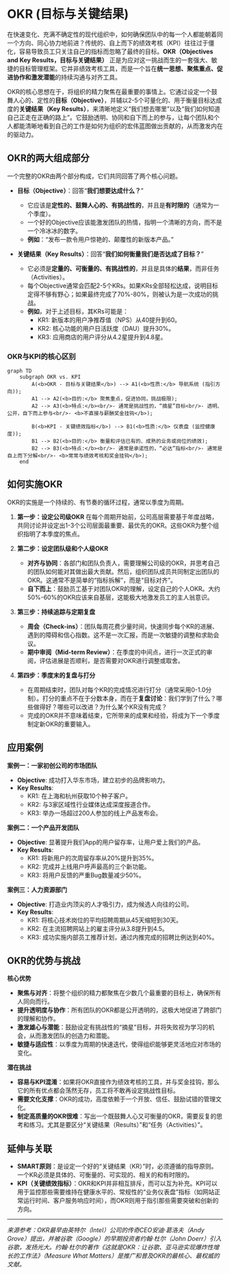# OKR (目标与关键结果)

在快速变化、充满不确定性的现代组织中，如何确保团队中的每一个人都能朝着同一个方向、同心协力地前进？传统的、自上而下的绩效考核（KPI）往往过于僵化，容易导致员工只关注自己的指标而忽略了最终的目标。**OKR（Objectives and Key Results，目标与关键结果）** 正是为应对这一挑战而生的一套强大、敏捷的目标管理框架。它并非绩效考核工具，而是一个旨在**统一思想、聚焦重点、促进协作和激发潜能**的持续沟通与对齐工具。

OKR的核心思想在于，将组织的精力聚焦在最重要的事情上。它通过设定一个鼓舞人心的、定性的**目标（Objective）**，并辅以2-5个可量化的、用于衡量目标达成度的**关键结果（Key Results）**，来清晰地定义“我们想去哪里”以及“我们如何知道自己正走在正确的路上”。它鼓励透明、协同和自下而上的参与，让每个团队和个人都能清晰地看到自己的工作是如何为组织的宏伟蓝图做出贡献的，从而激发内在的驱动力。

## OKR的两大组成部分

一个完整的OKR由两个部分构成，它们共同回答了两个核心问题。

*   **目标（Objective）**：回答“**我们想要达成什么？**”
    *   它应该是**定性的、鼓舞人心的、有挑战性的**，并且是**有时限的**（通常为一个季度）。
    *   一个好的Objective应该能激发团队的热情，指明一个清晰的方向，而不是一个冷冰冰的数字。
    *   **例如**：“发布一款令用户惊艳的、颠覆性的新版本产品。”

*   **关键结果（Key Results）**：回答“**我们如何衡量我们是否达成了目标？**”
    *   它必须是**定量的、可衡量的、有挑战性的**，并且是具体的**结果**，而非任务（Activities）。
    *   每个Objective通常会匹配2-5个KRs。如果KRs全部轻松达成，说明目标定得不够有野心；如果最终完成了70%-80%，则被认为是一次成功的挑战。
    *   **例如**，对于上述目标，其KRs可能是：
        *   KR1: 新版本的用户净推荐值（NPS）从40提升到60。
        *   KR2: 核心功能的用户日活跃度（DAU）提升30%。
        *   KR3: 应用商店的用户评分从4.2星提升到4.8星。

### OKR与KPI的核心区别

```mermaid
graph TD
    subgraph OKR vs. KPI
        A(<b>OKR - 目标与关键结果</b>) --> A1(<b>性质:</b> 导航系统 (指引方向));
        A1 --> A2(<b>目的:</b> 聚焦重点，促进协同，挑战极限);
        A2 --> A3(<b>特点:</b><br/>- 通常是挑战性的，“摘星”目标<br/>- 透明、公开，自下而上参与<br/>- <b>不直接与薪酬奖金挂钩</b>);

        B(<b>KPI - 关键绩效指标</b>) --> B1(<b>性质:</b> 仪表盘 (监控健康度));
        B1 --> B2(<b>目的:</b> 衡量和评估已有的、成熟的业务或岗位的绩效);
        B2 --> B3(<b>特点:</b><br/>- 通常是承诺性的，“必达”指标<br/>- 通常是自上而下分解<br/>- <b>常常与绩效考核和奖金挂钩</b>);
    end
```

## 如何实施OKR

OKR的实施是一个持续的、有节奏的循环过程，通常以季度为周期。

1.  **第一步：设定公司级OKR**
    在每个周期开始前，公司高层需要基于年度战略，共同讨论并设定出1-3个公司层面最重要、最优先的OKR。这些OKR为整个组织指明了本季度的焦点。

2.  **第二步：设定团队级和个人级OKR**
    *   **对齐与协同**：各部门和团队负责人，需要理解公司级的OKR，并思考自己的团队如何能对其做出最大贡献。然后，组织团队成员共同制定出团队的OKR。这通常不是简单的“指标拆解”，而是“目标对齐”。
    *   **自下而上**：鼓励员工基于对团队OKR的理解，设定自己的个人OKR。大约50%-60%的OKR应该来自基层，这能极大地激发员工的主人翁意识。

3.  **第三步：持续追踪与定期复盘**
    *   **周会（Check-ins）**：团队每周花费少量时间，快速同步每个KR的进展、遇到的障碍和信心指数。这不是一次汇报，而是一次敏捷的调整和求助会议。
    *   **期中审阅（Mid-term Review）**：在季度的中间点，进行一次正式的审阅，评估进展是否顺利，是否需要对OKR进行调整或取舍。

4.  **第四步：季度末的复盘与打分**
    *   在周期结束时，团队对每个KR的完成情况进行打分（通常采用0-1.0分制）。打分的重点不在于分数本身，而在于**复盘讨论**：我们学到了什么？哪些做得好？哪些可以改进？为什么某个KR没有完成？
    *   完成的OKR并不意味着结束，它所带来的成果和经验，将成为下一个季度制定新OKR的重要输入。

## 应用案例

**案例一：一家初创公司的市场团队**
*   **Objective**: 成功打入华东市场，建立初步的品牌影响力。
*   **Key Results**:
    *   KR1: 在上海和杭州获取10个种子客户。
    *   KR2: 与3家区域性行业媒体达成深度报道合作。
    *   KR3: 举办一场超过200人参加的线上产品发布会。

**案例二：一个产品开发团队**
*   **Objective**: 显著提升我们App的用户留存率，让用户爱上我们的产品。
*   **Key Results**:
    *   KR1: 将新用户的次周留存率从20%提升到35%。
    *   KR2: 完成并上线用户呼声最高的三个新功能。
    *   KR3: 将用户反馈的严重Bug数量减少50%。

**案例三：人力资源部门**
*   **Objective**: 打造业内顶尖的人才吸引力，成为候选人向往的公司。
*   **Key Results**:
    *   KR1: 将核心技术岗位的平均招聘周期从45天缩短到30天。
    *   KR2: 在主流招聘网站上的雇主评分从3.8提升到4.5。
    *   KR3: 成功实施内部员工推荐计划，通过内推完成的招聘比例达到40%。

## OKR的优势与挑战

**核心优势**
*   **聚焦与对齐**：将整个组织的精力都聚焦在少数几个最重要的目标上，确保所有人同向而行。
*   **提升透明度与协作**：所有团队的OKR都是公开透明的，这极大地促进了跨部门的理解和协作。
*   **激发雄心与潜能**：鼓励设定有挑战性的“摘星”目标，并将失败视为学习的机会，从而激发团队的创造力和潜能。
*   **敏捷与适应性**：以季度为周期的快速迭代，使得组织能够更灵活地应对市场的变化。

**潜在挑战**
*   **容易与KPI混淆**：如果将OKR直接作为绩效考核的工具，并与奖金挂钩，那么它的所有优点都会荡然无存，员工将不敢再设定挑战性目标。
*   **需要文化支撑**：OKR的成功，高度依赖于一个开放、信任、鼓励试错的管理文化。
*   **制定高质量的OKR很难**：写出一个既鼓舞人心又可衡量的OKR，需要反复的思考和练习。尤其是要区分“关键结果（Results）”和“任务（Activities）”。

## 延伸与关联

*   **SMART原则**：是设定一个好的“关键结果（KR）”时，必须遵循的指导原则。一个KR必须是具体的、可衡量的、可实现的、相关的和有时限的。
*   **KPI（关键绩效指标）**：OKR和KPI并非相互排斥，而可以互为补充。KPI可以用于监控那些需要维持在健康水平的、常规性的“业务仪表盘”指标（如网站正常运行时间、客户服务响应时间），而OKR则用于指引那些需要突破和创新的方向。

---
*来源参考：OKR最早由英特尔（Intel）公司的传奇CEO安迪·葛洛夫（Andy Grove）提出，并被谷歌（Google）的早期投资者约翰·杜尔（John Doerr）引入谷歌，发扬光大。约翰·杜尔的著作《这就是OKR：让谷歌、亚马逊实现爆炸性增长的工作法》（Measure What Matters）是推广和普及OKR的最核心、最权威的文献。*
